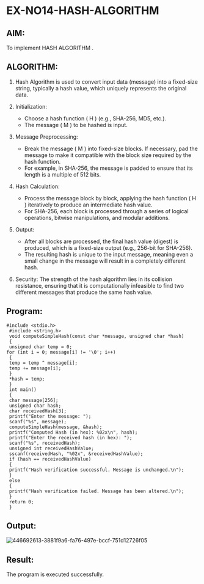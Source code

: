 # EX-NO14-HASH-ALGORITHM

## AIM:
To implement HASH ALGORITHM
.
## ALGORITHM:

1. Hash Algorithm is used to convert input data (message) into a fixed-size string, typically a hash value, which uniquely represents the original data.

2. Initialization:
   - Choose a hash function \( H \) (e.g., SHA-256, MD5, etc.).
   - The message \( M \) to be hashed is input.

3. Message Preprocessing:
   - Break the message \( M \) into fixed-size blocks. If necessary, pad the message to make it compatible with the block size required by the hash function.
   - For example, in SHA-256, the message is padded to ensure that its length is a multiple of 512 bits.

4. Hash Calculation:
   - Process the message block by block, applying the hash function \( H \) iteratively to produce an intermediate hash value.
   - For SHA-256, each block is processed through a series of logical operations, bitwise manipulations, and modular additions.

5. Output:
   - After all blocks are processed, the final hash value (digest) is produced, which is a fixed-size output (e.g., 256-bit for SHA-256).
   - The resulting hash is unique to the input message, meaning even a small change in the message will result in a completely different hash.

6. Security: The strength of the hash algorithm lies in its collision resistance, ensuring that it is computationally infeasible to find two different messages that produce the same hash value.


## Program:
~~~
#include <stdio.h>
 #include <string.h>
 void computeSimpleHash(const char *message, unsigned char *hash)
 {
 unsigned char temp = 0;
for (int i = 0; message[i] != '\0'; i++)
 {
 temp = temp ^ message[i];
 temp += message[i];
 }
 *hash = temp;
 }
 int main()
 {
 char message[256];
 unsigned char hash;
 char receivedHash[3];
 printf("Enter the message: ");
 scanf("%s", message);
 computeSimpleHash(message, &hash);
 printf("Computed Hash (in hex): %02x\n", hash);
 printf("Enter the received hash (in hex): ");
 scanf("%s", receivedHash);
 unsigned int receivedHashValue;
 sscanf(receivedHash, "%02x", &receivedHashValue);
 if (hash == receivedHashValue)
 {
 printf("Hash verification successful. Message is unchanged.\n");
 }
 else
 {
 printf("Hash verification failed. Message has been altered.\n");
 }
 return 0;
 }
~~~
## Output:
![446692613-3881f9a6-fa76-497e-bccf-751d12726f05](https://github.com/user-attachments/assets/bd74b5cd-c5bd-4cab-98a9-aea538ee7820)

## Result:
The program is executed successfully.
